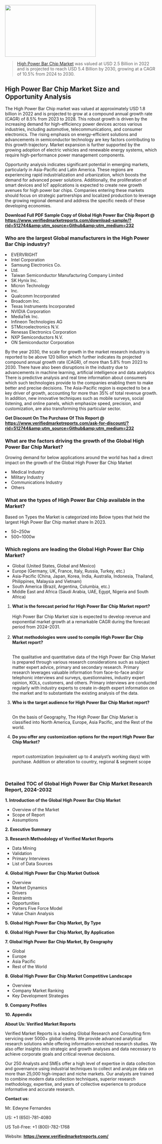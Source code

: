 <img src="https://ffe5etoiles.com/wp-content/uploads/2024/12/MST1-300x171.png" alt="" width="300" height="171" class="alignnone size-medium wp-image-20088" /><blockquote><p><p><a href="https://www.verifiedmarketreports.com/download-sample/?rid=512744&utm_source=Github&utm_medium=232" target="_blank">High Power Bar Chip Market</a> was valued at USD 2.5 Billion in 2022 and is projected to reach USD 5.4 Billion by 2030, growing at a CAGR of 10.5% from 2024 to 2030.</p></blockquote><p><h2>High Power Bar Chip Market Size and Opportunity Analysis</h2><p>The High Power Bar Chip market was valued at approximately USD 1.8 billion in 2022 and is projected to grow at a compound annual growth rate (CAGR) of 8.5% from 2023 to 2028. This robust growth is driven by the increasing demand for high-efficiency power devices across various industries, including automotive, telecommunications, and consumer electronics. The rising emphasis on energy-efficient solutions and advancements in semiconductor technology are key factors contributing to this growth trajectory. Market expansion is further supported by the growing adoption of electric vehicles and renewable energy systems, which require high-performance power management components.</p><p>Opportunity analysis indicates significant potential in emerging markets, particularly in Asia-Pacific and Latin America. These regions are experiencing rapid industrialization and urbanization, which boosts the demand for advanced power solutions. Additionally, the proliferation of smart devices and IoT applications is expected to create new growth avenues for high power bar chips. Companies entering these markets should focus on strategic partnerships and localized production to leverage the growing regional demand and address the specific needs of these developing economies.</p></p><p class=""><strong>Download Full PDF Sample Copy of Global High Power Bar Chip Report @ <a href="https://www.verifiedmarketreports.com/download-sample/?rid=512744&amp;utm_source=Github&amp;utm_medium=232" target="_blank">https://www.verifiedmarketreports.com/download-sample/?rid=512744&amp;utm_source=Github&amp;utm_medium=232</a></strong></p><h3 id="" class="">Who are the largest Global manufacturers in the High Power Bar Chip industry?</h3><p><li>EVERVRIGHT</li><li> Intel Corporation</li><li> Samsung Electronics Co.</li><li> Ltd.</li><li> Taiwan Semiconductor Manufacturing Company Limited</li><li> SK Hynix Inc.</li><li> Micron Technology</li><li> Inc.</li><li> Qualcomm Incorporated</li><li> Broadcom Inc.</li><li> Texas Instruments Incorporated</li><li> NVIDIA Corporation</li><li> MediaTek Inc.</li><li> Infineon Technologies AG</li><li> STMicroelectronics N.V.</li><li> Renesas Electronics Corporation</li><li> NXP Semiconductors N.V.</li><li> ON Semiconductor Corporation</li></p><div class=""><div class="" dir="" data-message-author-role="" data-message-id="" data-message-model-slug=""><div class=""><div class=""><div class=""><div class="" dir="" data-message-author-role="" data-message-id="" data-message-model-slug=""><div class=""><div class=""><p>By the year 2030, the scale for growth in the market research industry is reported to be above 120 billion which further indicates its projected compound annual growth rate (CAGR), of more than 5.8% from 2023 to 2030. There have also been disruptions in the industry due to advancements in machine learning, artificial intelligence and data analytics There is predictive analysis and real time information about consumers which such technologies provide to the companies enabling them to make better and precise decisions. The Asia-Pacific region is expected to be a key driver of growth, accounting for more than 35% of total revenue growth. In addition, new innovative techniques such as mobile surveys, social listening, and online panels, which emphasize speed, precision, and customization, are also transforming this particular sector.</p><p><strong>Get Discount On The Purchase Of This Report @&nbsp; <a href="https://www.verifiedmarketreports.com/ask-for-discount/?rid=512744&amp;utm_source=Github&amp;utm_medium=232" target="_blank">https://www.verifiedmarketreports.com/ask-for-discount/?rid=512744&amp;utm_source=Github&amp;utm_medium=232</a></strong></p></div></div></div></div></div></div></div></div><h3 id="" class="">What are the factors driving the growth of the Global High Power Bar Chip Market?</h3><p id="" class="">Growing demand for below applications around the world has had a direct impact on the growth of the Global High Power Bar Chip Market</p><p id="" class=""><li>Medical Industry</li><li> Military Industry</li><li> Communications Industry</li><li> Others</li></p><h3 id="" class="">What are the types of High Power Bar Chip available in the Market?</h3><p id="" class="">Based on Types the Market is categorized into Below types that held the largest High Power Bar Chip market share In 2023.</p><p id="" class=""><li>50~250w</li><li> 500~1000w</li></p><h3 id="" class="">Which regions are leading the Global High Power Bar Chip Market?</h3><ul><li>Global (United States, Global and Mexico)</li><li>Europe (Germany, UK, France, Italy, Russia, Turkey, etc.)</li><li>Asia-Pacific (China, Japan, Korea, India, Australia, Indonesia, Thailand, Philippines, Malaysia and Vietnam)</li><li>South America (Brazil, Argentina, Columbia, etc.)</li><li>Middle East and Africa (Saudi Arabia, UAE, Egypt, Nigeria and South Africa)</li></ul><p><ol><li><strong>What is the forecast period for High Power Bar Chip Market report?<br /></strong><br /><span data-sheets-root="1" data-sheets-value="{&quot;1&quot;:2,&quot;2&quot;:&quot;XXXX size is expected to develop revenue and exponential market growth at a remarkable CAGR during the forecast period from 2024&ndash;2030.&quot;}" data-sheets-userformat="{&quot;2&quot;:12674,&quot;4&quot;:{&quot;1&quot;:2,&quot;2&quot;:16776960},&quot;10&quot;:2,&quot;11&quot;:0,&quot;15&quot;:&quot;Arial&quot;,&quot;16&quot;:12}">High Power Bar Chip Market size is expected to develop revenue and exponential market growth at a remarkable CAGR during the forecast period from 2024&ndash;2031.</span><br /><br /></li><li><strong>What methodologies were used to compile High Power Bar Chip Market report?<br /><br /></strong><p>The qualitative and quantitative data of the&nbsp;High Power Bar Chip Market is prepared through various research considerations such as subject matter expert advice, primary and secondary research. Primary research leverages valuable information from face-to-face and/or telephonic interviews and surveys, questionnaires, industry expert opinion, KOLs, customers, and others. Primary interviews are conducted regularly with industry experts to create in-depth expert information on the market and to substantiate the existing analysis of the data.&nbsp;</p></li><li><strong>Who is the target audience for High Power Bar Chip Market report?<br /><br /></strong><p>On the basis of Geography, The&nbsp;High Power Bar Chip Market is classified into North America, Europe, Asia Pacific, and the Rest of the world.</p></li><li><strong>Do you offer any customization options for the report High Power Bar Chip Market?<br /><br /></strong><p>report customization (equivalent up to 4 analyst&rsquo;s working days) with purchase. Addition or alteration to country, regional &amp; segment scope</p><p>&nbsp;</p></li></ol></p><h3 id="" class="">Detailed TOC of Global High Power Bar Chip Market Research Report, 2024-2032</h3><p id="" class=""><strong>1. Introduction of the Global High Power Bar Chip Market</strong></p><ul><li>Overview of the Market</li><li>Scope of Report</li><li>Assumptions</li></ul><p id="" class=""><strong>2. Executive Summary</strong></p><p id="" class=""><strong>3. Research Methodology of&nbsp;Verified Market Reports</strong></p><ul><li>Data Mining</li><li>Validation</li><li>Primary Interviews</li><li>List of Data Sources</li></ul><p id="" class=""><strong>4. Global High Power Bar Chip Market Outlook</strong></p><ul><li>Overview</li><li>Market Dynamics</li><li>Drivers</li><li>Restraints</li><li>Opportunities</li><li>Porters Five Force Model</li><li>Value Chain Analysis</li></ul><p id="" class=""><strong>5. Global High Power Bar Chip Market, By&nbsp;Type</strong></p><p id="" class=""><strong>6. Global High Power Bar Chip Market, By Application</strong></p><p id="" class=""><strong>7. Global High Power Bar Chip Market, By Geography</strong></p><ul><li>Global</li><li>Europe</li><li>Asia Pacific</li><li>Rest of the World</li></ul><p id="" class=""><strong>8. Global High Power Bar Chip Market Competitive Landscape</strong></p><ul><li>Overview</li><li>Company Market Ranking</li><li>Key Development Strategies</li></ul><p id="" class=""><strong>9. Company Profiles</strong></p><p id="" class=""><strong>10. Appendix</strong></p><p id="" class=""><strong>About Us: Verified Market Reports</strong></p><p id="" class="">Verified Market Reports is a leading Global Research and Consulting firm servicing over 5000+ global clients. We provide advanced analytical research solutions while offering information-enriched research studies. We also offer insights into strategic and growth analyses and data necessary to achieve corporate goals and critical revenue decisions.</p><p id="" class="">Our 250 Analysts and SMEs offer a high level of expertise in data collection and governance using industrial techniques to collect and analyze data on more than 25,000 high-impact and niche markets. Our analysts are trained to combine modern data collection techniques, superior research methodology, expertise, and years of collective experience to produce informative and accurate research.</p><p id="" class=""><strong>Contact us:</strong></p><p id="" class="">Mr. Edwyne Fernandes</p><p id="" class="">US: +1 (650)-781-4080</p><p id="" class="">US Toll-Free: +1 (800)-782-1768</p><p id="" class="">Website: <a target="" data-test-app-aware-link=""><strong>https://www.verifiedmarketreports.com/</strong></a></p>

